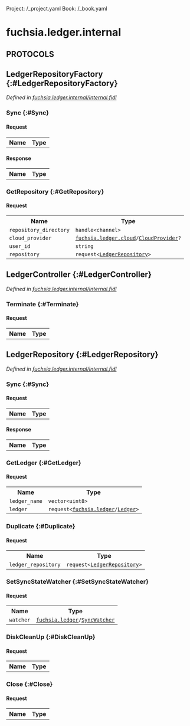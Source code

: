 Project: /_project.yaml
Book: /_book.yaml

# fuchsia.ledger.internal


## **PROTOCOLS**

## LedgerRepositoryFactory {:#LedgerRepositoryFactory}
*Defined in [fuchsia.ledger.internal/internal.fidl](https://fuchsia.googlesource.com/fuchsia/+/master/src/ledger/bin/fidl/internal.fidl#14)*


### Sync {:#Sync}


#### Request
<table>
    <tr><th>Name</th><th>Type</th></tr>
    </table>


#### Response
<table>
    <tr><th>Name</th><th>Type</th></tr>
    </table>

### GetRepository {:#GetRepository}


#### Request
<table>
    <tr><th>Name</th><th>Type</th></tr>
    <tr>
            <td><code>repository_directory</code></td>
            <td>
                <code>handle&lt;channel&gt;</code>
            </td>
        </tr><tr>
            <td><code>cloud_provider</code></td>
            <td>
                <code><a class='link' href='../fuchsia.ledger.cloud/index.html'>fuchsia.ledger.cloud</a>/<a class='link' href='../fuchsia.ledger.cloud/index.html#CloudProvider'>CloudProvider</a>?</code>
            </td>
        </tr><tr>
            <td><code>user_id</code></td>
            <td>
                <code>string</code>
            </td>
        </tr><tr>
            <td><code>repository</code></td>
            <td>
                <code>request&lt;<a class='link' href='#LedgerRepository'>LedgerRepository</a>&gt;</code>
            </td>
        </tr></table>



## LedgerController {:#LedgerController}
*Defined in [fuchsia.ledger.internal/internal.fidl](https://fuchsia.googlesource.com/fuchsia/+/master/src/ledger/bin/fidl/internal.fidl#44)*


### Terminate {:#Terminate}


#### Request
<table>
    <tr><th>Name</th><th>Type</th></tr>
    </table>



## LedgerRepository {:#LedgerRepository}
*Defined in [fuchsia.ledger.internal/internal.fidl](https://fuchsia.googlesource.com/fuchsia/+/master/src/ledger/bin/fidl/internal.fidl#49)*


### Sync {:#Sync}


#### Request
<table>
    <tr><th>Name</th><th>Type</th></tr>
    </table>


#### Response
<table>
    <tr><th>Name</th><th>Type</th></tr>
    </table>

### GetLedger {:#GetLedger}


#### Request
<table>
    <tr><th>Name</th><th>Type</th></tr>
    <tr>
            <td><code>ledger_name</code></td>
            <td>
                <code>vector&lt;uint8&gt;</code>
            </td>
        </tr><tr>
            <td><code>ledger</code></td>
            <td>
                <code>request&lt;<a class='link' href='../fuchsia.ledger/index.html'>fuchsia.ledger</a>/<a class='link' href='../fuchsia.ledger/index.html#Ledger'>Ledger</a>&gt;</code>
            </td>
        </tr></table>



### Duplicate {:#Duplicate}


#### Request
<table>
    <tr><th>Name</th><th>Type</th></tr>
    <tr>
            <td><code>ledger_repository</code></td>
            <td>
                <code>request&lt;<a class='link' href='#LedgerRepository'>LedgerRepository</a>&gt;</code>
            </td>
        </tr></table>



### SetSyncStateWatcher {:#SetSyncStateWatcher}


#### Request
<table>
    <tr><th>Name</th><th>Type</th></tr>
    <tr>
            <td><code>watcher</code></td>
            <td>
                <code><a class='link' href='../fuchsia.ledger/index.html'>fuchsia.ledger</a>/<a class='link' href='../fuchsia.ledger/index.html#SyncWatcher'>SyncWatcher</a></code>
            </td>
        </tr></table>



### DiskCleanUp {:#DiskCleanUp}


#### Request
<table>
    <tr><th>Name</th><th>Type</th></tr>
    </table>



### Close {:#Close}


#### Request
<table>
    <tr><th>Name</th><th>Type</th></tr>
    </table>

















